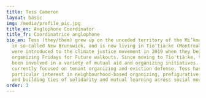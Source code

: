 ```yaml
---
title: Tess Cameron
layout: basic
img: /media/profile_pic.jpg
title_en: Anglophone Coordinator
title_fr: Coordinatrice anglophone
bio_en: Tess (they/them) grew up on the unceded territory of the Mi’kmaq people
  in so-called New Brunswick, and is now living in Tio'tià:ke (Montreal). They
  were introduced to the climate justice movement in 2019 when they began
  organizing Fridays for Future walkouts. Since moving to Tio'tià:ke, they have
  been involved in a variety of mutual aid and organizing initiatives. They are
  currently focused on tenant organizing and eviction defense. Tess has a
  particular interest in neighbourhood-based organizing, prefigurative politics,
  and building ties of solidarity and mutual learning across social movements.
order: 3
---
```

